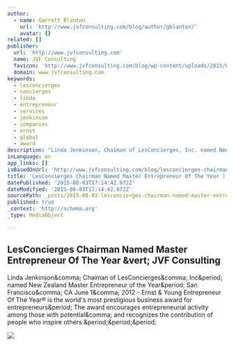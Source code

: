 ```yaml
---
author:
  - name: Garrett Blanton
    url: 'http://www.jvfconsulting.com/blog/author/gblanton/'
    avatar: {}
related: []
publisher:
  url: 'http://www.jvfconsulting.com'
  name: JVF Consulting
  favicon: 'http://www.jvfconsulting.com/blog/wp-content/uploads/2015/04/favicon.ico'
  domain: www.jvfconsulting.com
keywords:
  - lesconcierges
  - concierges
  - linda
  - entrepreneur
  - services
  - jenkinson
  - companies
  - ernst
  - global
  - award
description: "Linda Jenkinson, Chaiman of LesConcierges, Inc. named New Zealand Master Entrepreneur of the Year. San Francisco, CA June 1, 2012 - Ernst & Young Entrepreneur Of The Year® is the world's most prestigious business award for entrepreneurs. The award encourages entrepreneurial activity among those with potential, and recognizes the contribution of people who inspire others ..."
inLanguage: en
app_links: []
isBasedOnUrl: 'http://www.jvfconsulting.com/blog/lesconcierges-chairman-named-master-entrepreneur-of-the-year/'
title: 'LesConcierges Chairman Named Master Entrepreneur Of The Year | JVF Consulting'
datePublished: '2015-08-03T17:14:42.972Z'
dateModified: '2015-08-03T17:14:42.972Z'
sourcePath: _posts/2015-08-03-lesconcierges-chairman-named-master-entrepreneur-of-the-year.md
published: true
_context: 'http://schema.org'
_type: MediaObject

---
```

<article style=""><h1>LesConcierges Chairman Named Master Entrepreneur Of The Year &amp;vert; JVF Consulting</h1><p>Linda Jenkinson&amp;comma; Chaiman of LesConcierges&amp;comma; Inc&amp;period; named New Zealand Master Entrepreneur of the Year&amp;period; San Francisco&amp;comma; CA June 1&amp;comma; 2012 - Ernst &amp; Young Entrepreneur Of The Year® is the world's most prestigious business award for entrepreneurs&amp;period; The award encourages entrepreneurial activity among those with potential&amp;comma; and recognizes the contribution of people who inspire others &amp;period;&amp;period;&amp;period;</p><img src="http://www.jvfconsulting.com/blog/wp-content/uploads/2015/02/E_Y_Entrepreneur.jpg" /></article>